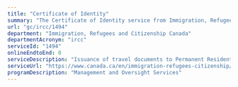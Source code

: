 ```yaml
---
title: "Certificate of Identity"
summary: "The Certificate of Identity service from Immigration, Refugees and Citizenship Canada is not available end-to-end online, according to the GC Service Inventory."
url: "gc/ircc/1494"
department: "Immigration, Refugees and Citizenship Canada"
departmentAcronym: "ircc"
serviceId: "1494"
onlineEndtoEnd: 0
serviceDescription: "Issuance of travel documents to Permanent Residents in Canada who are stateless or otherwise unable to obtain a passport from their country of origin."
serviceUrl: "https://www.canada.ca/en/immigration-refugees-citizenship/services/canadian-passports/travel-documents-non-canadians/apply.html"
programDescription: "Management and Oversight Services"
---
```

